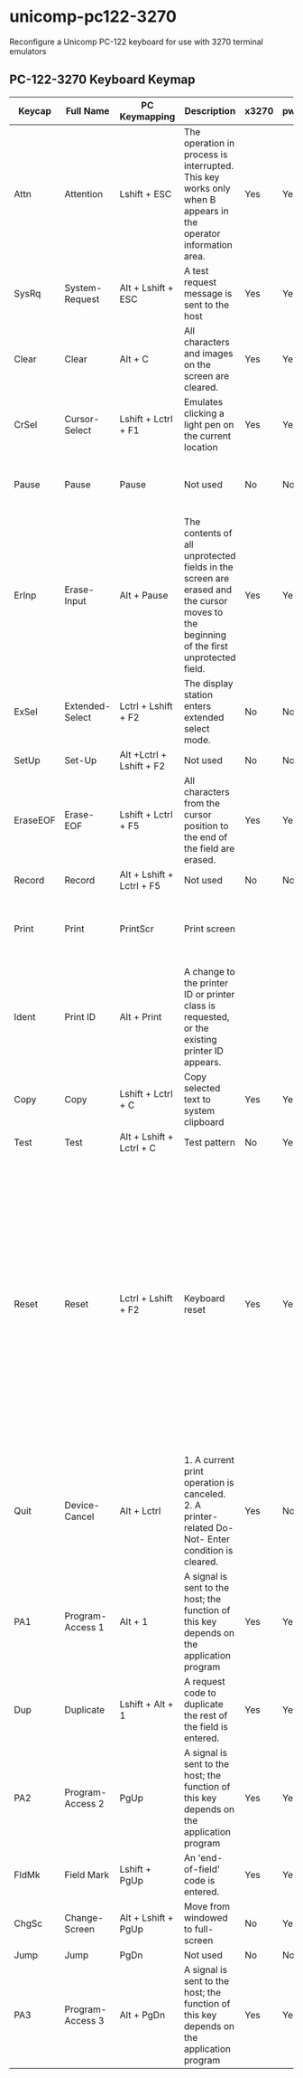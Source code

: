 # unicomp-pc122-3270
Reconfigure a Unicomp PC-122 keyboard for use with 3270 terminal emulators

## PC-122-3270 Keyboard Keymap
| **Keycap** | **Full Name**    | **PC Keymapping**         | **Description**                                                                                                                          | **x3270** | **pw3270** | **Notes**                                                                                                                                                                                                    |
| ---------- | ---------------- | ------------------------- | ---------------------------------------------------------------------------------------------------------------------------------------- | --------- | ---------- | ------------------------------------------------------------------------------------------------------------------------------------------------------------------------------------------------------------ |
| Attn       | Attention        | Lshift + ESC              | The operation in process is interrupted. This key works only when B appears in the operator<br>information area.                         | Yes       | Yes        |                                                                                                                                                                                                              |
| SysRq      | System-Request   | Alt + Lshift + ESC        | A test request message is sent to the host                                                                                               | Yes       | Yes        |                                                                                                                                                                                                              |
| Clear      | Clear            | Alt + C                   | All characters and images on the screen are cleared.                                                                                     | Yes       | Yes        |                                                                                                                                                                                                              |
| CrSel      | Cursor-Select    | Lshift + Lctrl + F1       | Emulates clicking a light pen on the current location                                                                                    | Yes       | Yes        |                                                                                                                                                                                                              |
| Pause      | Pause            | Pause                     | Not used                                                                                                                                 | No        | No         | Launches drop-down Linux terminal                                                                                                                                                                            |
| ErInp      | Erase-Input      | Alt + Pause               | The contents of all unprotected fields in the screen are erased and the cursor moves to the<br>beginning of the first unprotected field. | Yes       | Yes        |                                                                                                                                                                                                              |
| ExSel      | Extended-Select  | Lctrl + Lshift + F2       | The display station enters extended select mode.                                                                                         | No        | No         |                                                                                                                                                                                                              |
| SetUp      | Set-Up           | Alt +Lctrl + Lshift + F2  | Not used                                                                                                                                 | No        | No         |                                                                                                                                                                                                              |
| EraseEOF   | Erase-EOF        | Lshift + Lctrl + F5       | All characters from the cursor position to the end of the field are erased.                                                              | Yes       | Yes        |                                                                                                                                                                                                              |
| Record     | Record           | Alt + Lshift + Lctrl + F5 | Not used                                                                                                                                 | No        | No         |                                                                                                                                                                                                              |
| Print      | Print            | PrintScr                  | Print screen                                                                                                                             |           |            | Not using; trapped by Linux window manager                                                                                                                                                                   |
| Ident      | Print ID         | Alt + Print               | A change to the printer ID or printer class is requested, or the existing printer ID appears.                                            |           |            | Not using; trapped by Linux window manager                                                                                                                                                                   |
| Copy       | Copy             | Lshift + Lctrl + C        | Copy selected text to system clipboard                                                                                                   | Yes       | Yes        |                                                                                                                                                                                                              |
| Test       | Test             | Alt + Lshift + Lctrl + C  | Test pattern                                                                                                                             | No        | Yes        |                                                                                                                                                                                                              |
| Reset      | Reset            | Lctrl + Lshift + F2       | Keyboard reset                                                                                                                           | Yes       | Yes        | 1\. A Do-Not-Enter condition is cleared.<br>2\. A dead-key operation is canceled, leaving a stand-alone accent at the cursor position.<br>3\. Insert mode operation is ended.<br>4\. Print ID mode is reset. |
| Quit       | Device-Cancel    | Alt + Lctrl               | 1\. A current print operation is canceled.<br>2\. A printer-related Do-Not- Enter condition is cleared.                                  | Yes       | No         |                                                                                                                                                                                                              |
| PA1        | Program-Access 1 | Alt + 1                   | A signal is sent to the host; the function of this key depends on the application program                                                | Yes       | Yes        |                                                                                                                                                                                                              |
| Dup        | Duplicate        | Lshift + Alt + 1          | A request code to duplicate the rest of the field is entered.                                                                            | Yes       | Yes        |                                                                                                                                                                                                              |
| PA2        | Program-Access 2 | PgUp                      | A signal is sent to the host; the function of this key depends on the application program                                                | Yes       | Yes        |                                                                                                                                                                                                              |
| FldMk      | Field Mark       | Lshift + PgUp             | An 'end-of-field' code is entered.                                                                                                       | Yes       | Yes        |                                                                                                                                                                                                              |
| ChgSc      | Change-Screen    | Alt + Lshift + PgUp       | Move from windowed to full-screen                                                                                                        | No        | Yes        |                                                                                                                                                                                                              |
| Jump       | Jump             | PgDn                      | Not used                                                                                                                                 | No        | No         |                                                                                                                                                                                                              |
| PA3        | Program-Access 3 | Alt + PgDn                | A signal is sent to the host; the function of this key depends on the application program                                                | Yes       | Yes        |                                                                                                                                                                                                              |
